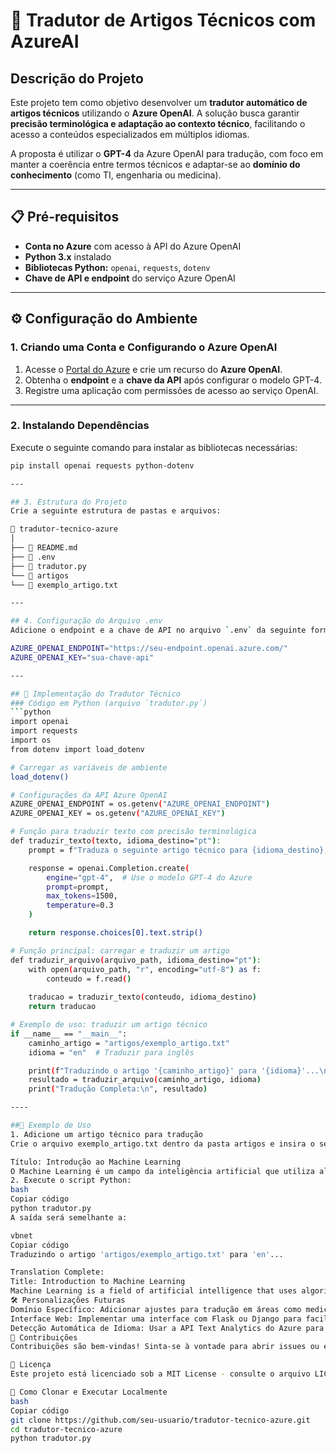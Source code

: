 # 📄 Tradutor de Artigos Técnicos com AzureAI  

## **Descrição do Projeto**  
Este projeto tem como objetivo desenvolver um **tradutor automático de artigos técnicos** utilizando o **Azure OpenAI**. A solução busca garantir **precisão terminológica e adaptação ao contexto técnico**, facilitando o acesso a conteúdos especializados em múltiplos idiomas.  

A proposta é utilizar o **GPT-4** da Azure OpenAI para tradução, com foco em manter a coerência entre termos técnicos e adaptar-se ao **domínio do conhecimento** (como TI, engenharia ou medicina).  

---

## **📋 Pré-requisitos**  
- **Conta no Azure** com acesso à API do Azure OpenAI  
- **Python 3.x** instalado  
- **Bibliotecas Python:** `openai`, `requests`, `dotenv`  
- **Chave de API e endpoint** do serviço Azure OpenAI

---

## **⚙️ Configuração do Ambiente**

### 1. Criando uma Conta e Configurando o Azure OpenAI  
1. Acesse o [Portal do Azure](https://portal.azure.com) e crie um recurso do **Azure OpenAI**.  
2. Obtenha o **endpoint** e a **chave da API** após configurar o modelo GPT-4.  
3. Registre uma aplicação com permissões de acesso ao serviço OpenAI.

---

### 2. Instalando Dependências  
Execute o seguinte comando para instalar as bibliotecas necessárias:  
```bash
pip install openai requests python-dotenv

---

## 3. Estrutura do Projeto  
Crie a seguinte estrutura de pastas e arquivos:

📁 tradutor-tecnico-azure
│
├── 📄 README.md
├── 📄 .env
├── 📄 tradutor.py
└── 📁 artigos
└── 📄 exemplo_artigo.txt

---

## 4. Configuração do Arquivo .env  
Adicione o endpoint e a chave de API no arquivo `.env` da seguinte forma:

AZURE_OPENAI_ENDPOINT="https://seu-endpoint.openai.azure.com/"
AZURE_OPENAI_KEY="sua-chave-api"

---

## 🚀 Implementação do Tradutor Técnico  
### Código em Python (arquivo `tradutor.py`)  
```python
import openai
import requests
import os
from dotenv import load_dotenv

# Carregar as variáveis de ambiente
load_dotenv()

# Configurações da API Azure OpenAI
AZURE_OPENAI_ENDPOINT = os.getenv("AZURE_OPENAI_ENDPOINT")
AZURE_OPENAI_KEY = os.getenv("AZURE_OPENAI_KEY")

# Função para traduzir texto com precisão terminológica
def traduzir_texto(texto, idioma_destino="pt"):
    prompt = f"Traduza o seguinte artigo técnico para {idioma_destino}, garantindo precisão nos termos técnicos:\n\n{texto}"

    response = openai.Completion.create(
        engine="gpt-4",  # Use o modelo GPT-4 do Azure
        prompt=prompt,
        max_tokens=1500,
        temperature=0.3
    )

    return response.choices[0].text.strip()

# Função principal: carregar e traduzir um artigo
def traduzir_arquivo(arquivo_path, idioma_destino="pt"):
    with open(arquivo_path, "r", encoding="utf-8") as f:
        conteudo = f.read()
    
    traducao = traduzir_texto(conteudo, idioma_destino)
    return traducao

# Exemplo de uso: traduzir um artigo técnico
if __name__ == "__main__":
    caminho_artigo = "artigos/exemplo_artigo.txt"
    idioma = "en"  # Traduzir para inglês

    print(f"Traduzindo o artigo '{caminho_artigo}' para '{idioma}'...\n")
    resultado = traduzir_arquivo(caminho_artigo, idioma)
    print("Tradução Completa:\n", resultado)

----

##📄 Exemplo de Uso
1. Adicione um artigo técnico para tradução
Crie o arquivo exemplo_artigo.txt dentro da pasta artigos e insira o seguinte conteúdo:

Título: Introdução ao Machine Learning  
O Machine Learning é um campo da inteligência artificial que utiliza algoritmos para aprender com dados e fazer previsões...
2. Execute o script Python:
bash
Copiar código
python tradutor.py
A saída será semelhante a:

vbnet
Copiar código
Traduzindo o artigo 'artigos/exemplo_artigo.txt' para 'en'...

Translation Complete:
Title: Introduction to Machine Learning
Machine Learning is a field of artificial intelligence that uses algorithms to learn from data and make predictions...
🛠 Personalizações Futuras
Domínio Específico: Adicionar ajustes para tradução em áreas como medicina, engenharia ou direito.
Interface Web: Implementar uma interface com Flask ou Django para facilitar o uso.
Detecção Automática de Idioma: Usar a API Text Analytics do Azure para detectar o idioma de entrada.
📌 Contribuições
Contribuições são bem-vindas! Sinta-se à vontade para abrir issues ou enviar um pull request.

📄 Licença
Este projeto está licenciado sob a MIT License - consulte o arquivo LICENSE para mais detalhes.

📂 Como Clonar e Executar Localmente
bash
Copiar código
git clone https://github.com/seu-usuario/tradutor-tecnico-azure.git  
cd tradutor-tecnico-azure  
python tradutor.py  
